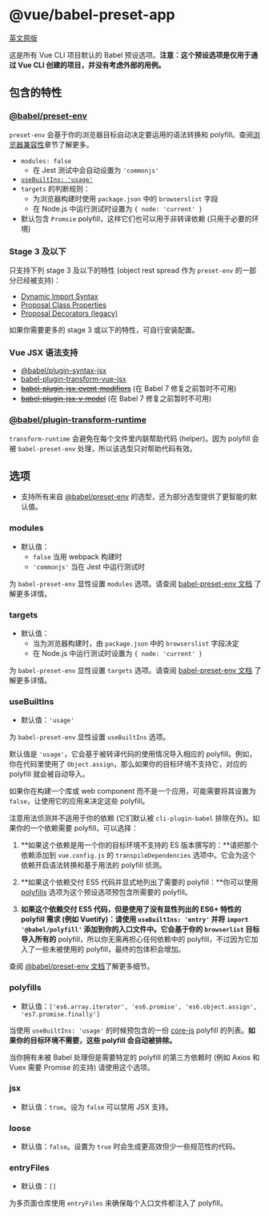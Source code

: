 # @vue/babel-preset-app

[英文原版](https://github.com/vuejs/vue-cli/tree/dev/packages/\@vue/babel-preset-app/README.md)

这是所有 Vue CLI 项目默认的 Babel 预设选项。**注意：这个预设选项是仅用于通过 Vue CLI 创建的项目，并没有考虑外部的用例。**

## 包含的特性

### [@babel/preset-env](https://new.babeljs.io/docs/en/next/babel-preset-env.html)

`preset-env` 会基于你的浏览器目标自动决定要运用的语法转换和 polyfill。查阅[浏览器兼容性](https://cli.vuejs.org/zh/guide/browser-compatibility.html)章节了解更多。

- `modules: false`
  - 在 Jest 测试中会自动设置为 `'commonjs'`
- [`useBuiltIns: 'usage'`](#usebuiltins)
- `targets` 的判断规则：
  - 为浏览器构建时使用 `package.json` 中的 `browserslist` 字段
  - 在 Node.js 中运行测试时设置为 `{ node: 'current' }`
- 默认包含 `Promsie` polyfill，这样它们也可以用于非转译依赖 (只用于必要的环境)

### Stage 3 及以下

只支持下列 stage 3 及以下的特性 (object rest spread 作为 `preset-env` 的一部分已经被支持)：

- [Dynamic Import Syntax](https://github.com/tc39/proposal-dynamic-import)
- [Proposal Class Properties](https://babeljs.io/docs/en/next/babel-plugin-proposal-class-properties.html)
- [Proposal Decorators (legacy)](https://babeljs.io/docs/en/next/babel-plugin-proposal-decorators.html)

如果你需要更多的 stage 3 或以下的特性，可自行安装配置。

### Vue JSX 语法支持

- [@babel/plugin-syntax-jsx](https://github.com/babel/babel/tree/master/packages/babel-plugin-syntax-jsx)
- [babel-plugin-transform-vue-jsx](https://github.com/vuejs/babel-plugin-transform-vue-jsx)
- ~~[babel-plugin-jsx-event-modifiers](https://github.com/nickmessing/babel-plugin-jsx-event-modifiers)~~ (在 Babel 7 修复之前暂时不可用)
- ~~[babel-plugin-jsx-v-model](https://github.com/nickmessing/babel-plugin-jsx-v-model)~~ (在 Babel 7 修复之前暂时不可用)

### [@babel/plugin-transform-runtime](https://github.com/babel/babel/tree/master/packages/babel-plugin-transform-runtime)

`transform-runtime` 会避免在每个文件里内联帮助代码 (helper)。因为 polyfill 会被 `babel-preset-env` 处理，所以该选型只对帮助代码有效。

## 选项

- 支持所有来自 [@babel/preset-env](https://babeljs.io/docs/en/next/babel-preset-env.html) 的选型，还为部分选型提供了更智能的默认值。

### modules

- 默认值：
  - `false` 当用 webpack 构建时
  - `'commonjs'` 当在 Jest 中运行测试时

为 `babel-preset-env` 显性设置 `modules` 选项。请查阅 [babel-preset-env 文档](https://github.com/babel/babel/tree/master/packages/babel-preset-env#modules) 了解更多详情。

### targets

- 默认值：
  - 当为浏览器构建时，由 `package.json` 中的 `browserslist` 字段决定
  - 在 Node.js 中运行测试时设置为 `{ node: 'current' }`

为 `babel-preset-env` 显性设置 `targets` 选项。请查阅 [babel-preset-env 文档](https://github.com/babel/babel/tree/master/packages/babel-preset-env#targets) 了解更多详情。

### useBuiltIns

- 默认值：`'usage'`

为 `babel-preset-env` 显性设置 `useBuiltIns` 选项。

默认值是 `'usage'`，它会基于被转译代码的使用情况导入相应的 polyfill。例如，你在代码里使用了 `Object.assign`，那么如果你的目标环境不支持它，对应的 polyfill 就会被自动导入。

如果你在构建一个库或 web component 而不是一个应用，可能需要将其设置为 `false`，让使用它的应用来决定这些 polyfill。

注意用法侦测并不适用于你的依赖 (它们默认被 `cli-plugin-babel` 排除在外)。如果你的一个依赖需要 polyfill，可以选择：

1. **如果这个依赖是用一个你的目标环境不支持的 ES 版本撰写的：**请把那个依赖添加到 `vue.config.js` 的 `transpileDependencies` 选项中。它会为这个依赖开启语法转换和基于用法的 polyfill 侦测。

2. **如果这个依赖交付 ES5 代码并显式地列出了需要的 polyfill：**你可以使用 [polyfills](#polyfills) 选项为这个预设选项预包含所需要的 polyfill。

3. **如果这个依赖交付 ES5 代码，但是使用了没有显性列出的 ES6+ 特性的 polyfill 需求 (例如 Vuetify)：**请使用 `useBuiltIns: 'entry'` 并将 `import '@babel/polyfill'` 添加到你的入口文件中。它会基于你的 `browserlist` 目标导入**所有的** polyfill，所以你无需再担心任何依赖中的 polyfill，不过因为它加入了一些未被使用的 polyfill，最终的包体积会增加。

查阅 [@babel/preset-env 文档](https://new.babeljs.io/docs/en/next/babel-preset-env.html#usebuiltins-usage)了解更多细节。

### polyfills

- 默认值：`['es6.array.iterator', 'es6.promise', 'es6.object.assign', 'es7.promise.finally']`

当使用 `useBuiltIns: 'usage'` 的时候预包含的一份 [core-js](https://github.com/zloirock/core-js) polyfill 的列表。**如果你的目标环境不需要，这些 polyfill 会自动被排除。**

当你拥有未被 Babel 处理但是需要特定的 polyfill 的第三方依赖时 (例如 Axios 和 Vuex 需要 Promise 的支持) 请使用这个选项。

### jsx

- 默认值：`true`。设为 `false` 可以禁用 JSX 支持。

### loose

- 默认值：`false`。设置为 `true` 时会生成更高效但少一些规范性的代码。

### entryFiles

- 默认值：`[]`

为多页面仓库使用 `entryFiles` 来确保每个入口文件都注入了 polyfill。
